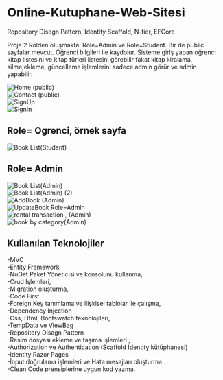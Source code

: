 # Online-Kutuphane-Web-Sitesi
Repository Disegn Pattern,  Identity Scaffold,  N-tier, EFCore

Proje 2 Rolden oluşmakta. Role=Admin ve Role=Student. Bir de public sayfalar mevcut.
Öğrenci bilgileri ile kaydolur. Sisteme giriş yapan oğrenci kitap listesini ve kitap türleri listesini görebilir fakat kitap kiralama, silme,ekleme, güncelleme işlemlerini sadece admin görür ve admin yapabilir.


![Home (public)](https://github.com/Elifnaz00/Online-Kutuphane-Web-Sitesi/assets/144447322/16ae01df-17c2-4fb5-9d49-c0ff9b3ab2ef)
<br/>
![Contact (public)](https://github.com/Elifnaz00/Online-Kutuphane-Web-Sitesi/assets/144447322/85bffec8-7448-4919-9c2c-696f433bce0e)
<br/>
![SignUp](https://github.com/Elifnaz00/Online-Kutuphane-Web-Sitesi/assets/144447322/6c5fe06b-077f-4554-9461-30dcbeab54fa)
<br/>
![Signİn](https://github.com/Elifnaz00/Online-Kutuphane-Web-Sitesi/assets/144447322/430e51f1-111e-475f-8b77-72aba88264a9)
<br/>
## Role= Ogrenci, örnek sayfa
![Book List(Student)](https://github.com/Elifnaz00/Online-Kutuphane-Web-Sitesi/assets/144447322/68861afd-a92b-49a0-9ad4-df8bbf8201da)
<br/>
## Role= Admin
![Book List(Admin)](https://github.com/Elifnaz00/Online-Kutuphane-Web-Sitesi/assets/144447322/743bc579-c899-462c-9a8c-a7e4b57961a5)
<br/>
![Book List(Admin) (2)](https://github.com/Elifnaz00/Online-Kutuphane-Web-Sitesi/assets/144447322/483aa151-56c3-41e5-a345-ced637b8b258)
<br/>
![AddBook (Admin)](https://github.com/Elifnaz00/Online-Kutuphane-Web-Sitesi/assets/144447322/0ea4b7b3-15a2-434c-b7d5-1b0717647615)
<br/>
![UpdateBook Role=Admin](https://github.com/Elifnaz00/Online-Kutuphane-Web-Sitesi/assets/144447322/f192262b-2894-4f18-8118-a88cda7736f1)
<br/>
![rental transaction , (Admin)](https://github.com/Elifnaz00/Online-Kutuphane-Web-Sitesi/assets/144447322/815398c9-3170-45d5-83f4-ca948e321bdc)
<br/>
![book by category(Admin)](https://github.com/Elifnaz00/Online-Kutuphane-Web-Sitesi/assets/144447322/ecde34c8-1b6f-47c2-8d59-0d1ad0dc9a21)
<br/>

## Kullanılan Teknolojiler
-MVC 
<br>
-Entity Framework
<br>
-NuGet Paket Yöneticisi ve konsolunu kullanma,
<br>
-Crud İşlemleri,
<br>
-Migration oluşturma,
<br>
-Code First
<br>
-Foreign Key tanımlama ve ilişkisel tablolar ile çalışma,
<br>
-Dependency Injection
<br>
-Css, Html, Bootswatch teknolojileri,
<br>
-TempData ve ViewBag
<br>
-Repository Disagn Pattern
<br>
-Resim dosyası ekleme ve taşıma işlemleri , 
<br>
-Authorization ve Authentication (Scaffold Identity kütüphanesi)
<br>
-Identity Razor Pages
<br>
-İnput doğrulama işlemleri ve Hata mesajları oluşturma
<br>
-Clean Code prensiplerine uygun kod yazma.
